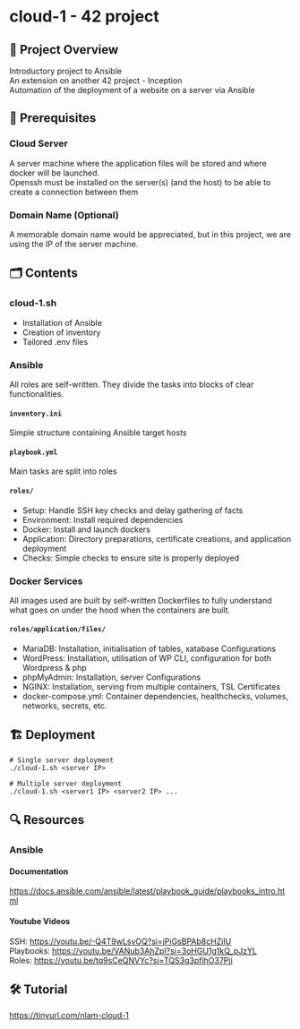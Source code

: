 # cloud-1 - 42 project
## :open_file_folder: Project Overview
Introductory project to Ansible  
An extension on another 42 project - Inception  
Automation of the deployment of a website on a server via Ansible
## :triangular_ruler: Prerequisites
### Cloud Server
A server machine where the application files will be stored and where docker will be launched.  
Openssh must be installed on the server(s) (and the host) to be able to create a connection between them
### Domain Name (Optional)
A memorable domain name would be appreciated, but in this project, we are using the IP of the server machine.
## :card_index_dividers: Contents
### cloud-1.sh
- Installation of Ansible
- Creation of inventory
- Tailored .env files
### Ansible
All roles are self-written. They divide the tasks into blocks of clear functionalities.
#### `inventory.ini`
Simple structure containing Ansible target hosts
#### `playbook.yml`
Main tasks are split into roles
#### `roles/`
- Setup: Handle SSH key checks and delay gathering of facts
- Environment: Install required dependencies
- Docker: Install and launch dockers
- Application: Directory preparations, certificate creations, and application deployment
- Checks: Simple checks to ensure site is properly deployed
### Docker Services
All images used are built by self-written Dockerfiles to fully understand what goes on under the hood when the containers are built.
#### `roles/application/files/`
- MariaDB: Installation, initialisation of tables, xatabase Configurations
- WordPress: Installation, utilisation of WP CLI, configuration for both Wordpress & php
- phpMyAdmin: Installation, server Configurations
- NGINX: Installation, serving from multiple containers, TSL Certificates
- docker-compose.yml: Container dependencies, healthchecks, volumes, networks, secrets, etc.
## :building_construction: Deployment
```
# Single server deployment
./cloud-1.sh <server IP>

# Multiple server deployment
./cloud-1.sh <server1 IP> <server2 IP> ...
```
## :mag: Resources
### Ansible
#### Documentation
https://docs.ansible.com/ansible/latest/playbook_guide/playbooks_intro.html  
#### Youtube Videos
SSH: https://youtu.be/-Q4T9wLsvOQ?si=jPiGsBPAb8cHZiIU  
Playbooks: https://youtu.be/VANub3AhZpI?si=3oHGU1g1kQ_pJzYL  
Roles: https://youtu.be/tq9sCeQNVYc?si=TQS3q3pfihO37Pji  
## :hammer_and_wrench: Tutorial
https://tinyurl.com/nlam-cloud-1